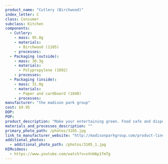 ```yaml
---
product_name: "Cutlery (Birchwood)"
index_letter: C
class: Consumer
subclass: Kitchen
components:
  - Cutlery:
    - mass: 95.8g
    - materials:
      - Birchwood (1105)
    - processes:
  - Packaging (outside):
    - mass: 30.3g
    - materials:
      - Polypropylene (1092)
    - processes:
  - Packaging (inside):
    - mass: 31.0g
    - materials:
      - Paper and cardboard (1040)
    - processes:
manufacturer: "the madison park group"
cost: $9.95
DOP: 
POP: 
product_description: "Make your entertaining green. Food safe and disposable utensils are a stylish alternative to plastic silverware. Made with sustainable Birchwood, this set of cutlery is completely biodegradable and recyclable. 24 pieces total - 8 each of forks, knives and spoons. Coordinate beautifully with wood grain patterned disposable party plates, napkins and paper straws to lend a natural feel to any event or place setting. Let Party Partners Design do your party a favor. More than a party, it will be the most talked about event of the year! A vintage-inspired collection of time-tested classic party supplies. Party Partners' festive decorations have been regularly featured in magazines such as Good Housekeeping, Cookie, Parents, Country Living, Martha Stewart Kids, Martha Stewart Weddings and Better Homes and Gardens. Kooky old-fashioned party supplies and favors, let the party begin!"
materials_and_processes_description: ""
primary_photo_path: /photos/3105.jpg
link_to_manufacturer_website: "http://madisonparkgroup.com/product-lines/party-partners/"
additional_photos:
  - additional_photo_path: /photos/3105_1.jpg
HIMvideos:
  - https://www.youtube.com/watch?v=sVnHAp1fmTg
---
```

